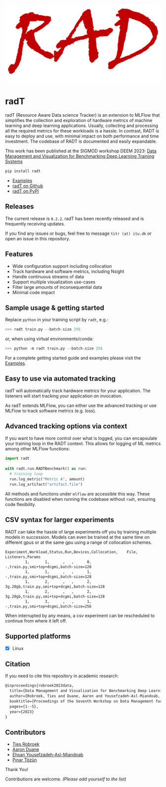 <div align="center">

[![preview](media/logo_rad.png)](#readme)

</div>

# radT

radT (Resource Aware Data science Tracker) is an extension to MLFlow that simplifies the collection and exploration of hardware metrics of machine learning and deep learning applications. Usually, collecting and processing all the required metrics for these workloads is a hassle. In contrast, RADT is easy to deploy and use, with minimal impact on both performance and time investment. The codebase of RADT is documented and easily expandable.

This work has been published at the SIGMOD workshop DEEM 2023: [Data Management and Visualization for Benchmarking
Deep Learning Training Systems](https://itu-dasyalab.github.io/RAD/publication/papers/DEEM2023.pdf)

```sh
pip install radt
```

<!-- - [Documentation](https://radt.readthedocs.io/) -->
- [Examples](https://github.com/Resource-Aware-Data-systems-RAD/radt/tree/master/examples/#readme)
- [radT on Github](https://github.com/Resource-Aware-Data-Systems-RAD/radt)
- [radT on PyPI](https://pypi.org/project/radt/)

## Releases

The current release is `0.2.2`. radT has been recently released and is frequently receiving updates.

If you find any issues or bugs, feel free to message `titr (at) itu.dk` or open an issue in this repository.

## Features

- Wide configuration support including collocation
- Track hardware and software metrics, including Nsight
- Handle continuous streams of data
- Support multiple visualization use-cases
- Filter large amounts of inconsequential data
- Minimal code impact

## Sample usage & getting started

Replace `python` in your training script by `radt`, e.g.:

```py
>>> radt train.py --batch-size 256
```

or, when using virtual environments/conda:

```py
>>> python -m radt train.py --batch-size 256
```

For a complete getting started guide and examples please visit the [Examples](https://github.com/Resource-Aware-Data-systems-RAD/radt/tree/master/examples/#readme).

## Easy to use via automated tracking

radT will automatically track hardware metrics for your application. The listeners will start tracking your application on invocation.

As radT extends MLFlow, you can either use the advanced tracking or use MLFlow to track software metrics (e.g. loss).

## Advanced tracking options via context

If you want to have more control over what is logged, you can encapsulate your training loop in the RADT context. This allows for logging of ML metrics among other MLFlow functions:

```py
import radt

with radt.run.RADTBenchmark() as run:
  # training loop
  run.log_metric("Metric A", amount)
  run.log_artifact("artifact.file")
```
All methods and functions under `mlflow` are accessible this way. These functions are disabled when running the codebase without `radt`, ensuring code flexibility.

## CSV syntax for larger experiments

RADT can take the hassle of large experiments off you by training multiple models in succession. Models can even be trained at the same time on different gpus or at the same gpu using a range of collocation schemes.

```csv
Experiment,Workload,Status,Run,Devices,Collocation,    File,    Listeners,Params
         1,       1,      ,   ,      0,          -,train.py,smi+top+dcgmi,batch-size=128
         1,       1,      ,   ,      1,          -,train.py,smi+top+dcgmi,batch-size=128
         1,       2,      ,   ,      2,    3g.20gb,train.py,smi+top+dcgmi,batch-size=128
         1,       2,      ,   ,      2,    3g.20gb,train.py,smi+top+dcgmi,batch-size=128
         1,       3,      ,   ,      1,          -,train.py,smi+top+dcgmi,batch-size=256
```

When interrupted by any means, a csv experiment can be rescheduled to continue from where it left off.

## Supported platforms

- [x] Linux


## Citation

If you need to cite this repository in academic research:
```txt
@inproceedings{robroek2023data,
  title={Data Management and Visualization for Benchmarking Deep Learning Training Systems},
  author={Robroek, Ties and Duane, Aaron and Yousefzadeh-Asl-Miandoab, Ehsan and Tozun, Pinar},
  booktitle={Proceedings of the Seventh Workshop on Data Management for End-to-End Machine Learning},
  pages={1--5},
  year={2023}
}
```


## Contributors

- [Ties Robroek](https://github.com/sipondo)
- [Aaron Duane](https://github.com/aaduane/)
- [Ehsan Yousefzadeh-Asl-Miandoab](https://github.com/ehsanyousefzadehasl)
- [Pınar Tözün](https://github.com/ptozun)

Thank You!

Contributions are welcome. _(Please add yourself to the list)_
